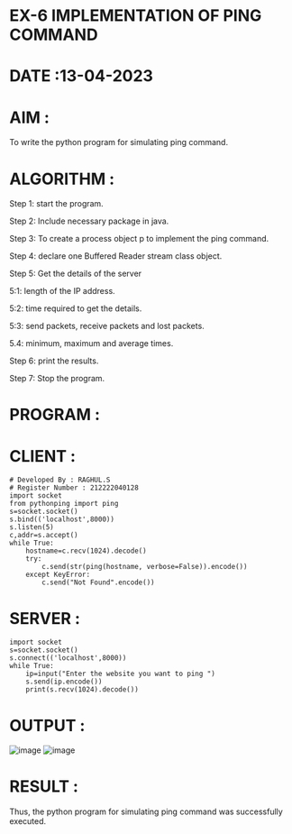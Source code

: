 # EX-6 IMPLEMENTATION OF PING COMMAND
# DATE :13-04-2023

# AIM :
To write the python program for simulating ping command.

# ALGORITHM :

Step 1: start the program. 

Step 2: Include necessary package in java. 

Step 3: To create a process object p to implement the ping command. 

Step 4: declare one Buffered Reader stream class object. 

Step 5: Get the details of the server 

5:1: length of the IP address. 

5:2: time required to get the details.

5:3: send packets, receive packets and lost packets.

5.4: minimum, maximum and average times. 

Step 6: print the results. 

Step 7: Stop the program.

# PROGRAM :
# CLIENT :
```
# Developed By : RAGHUL.S
# Register Number : 212222040128
import socket
from pythonping import ping
s=socket.socket()
s.bind(('localhost',8000))
s.listen(5)
c,addr=s.accept()
while True:
    hostname=c.recv(1024).decode()
    try:
        c.send(str(ping(hostname, verbose=False)).encode())
    except KeyError:
        c.send("Not Found".encode())
 ```
# SERVER :
```
import socket
s=socket.socket()
s.connect(('localhost',8000))
while True:
    ip=input("Enter the website you want to ping ")
    s.send(ip.encode())
    print(s.recv(1024).decode())
```
# OUTPUT :
![image](https://github.com/Raghulshanmugam2004/EX-6/assets/119561118/10bb04da-7fe9-4c43-a789-c89398a0328b)
![image](https://github.com/Raghulshanmugam2004/EX-6/assets/119561118/d2308191-de8a-4e75-9cee-e393366db4ad)
# RESULT :
Thus, the python program for simulating ping command was successfully executed.

